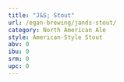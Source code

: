 ```yaml
---
title: "J&S; Stout"
url: /egan-brewing/jands-stout/
category: North American Ale
style: American-Style Stout
abv: 0
ibu: 0
srm: 0
upc: 0
---
```


